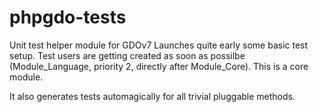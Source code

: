 # phpgdo-tests

Unit test helper module for GDOv7
Launches quite early some basic test setup.
Test users are getting created as soon as possilbe (Module_Language, priority 2, directly after Module_Core).
This is a core module.

It also generates tests automagically for all trivial pluggable methods.
